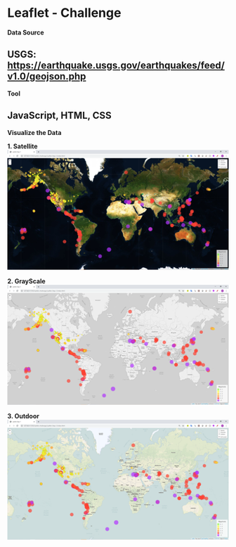 # Leaflet - Challenge

**Data Source**

   USGS: https://earthquake.usgs.gov/earthquakes/feed/v1.0/geojson.php
------------------------------------------------------------------------
**Tool**

   JavaScript, HTML, CSS
------------------------------------------------------------------------
**Visualize the Data**

**1. Satellite**
   <img src="Leaflet-Step-1/Images/Earthquake Satellite geomap.PNG">

**2. GrayScale**
   <img src="Leaflet-Step-1/Images/Earthquake grayscale geomap.PNG">

**3. Outdoor**
   <img src="Leaflet-Step-1/Images/Earthquake outdoor geomap.PNG">
